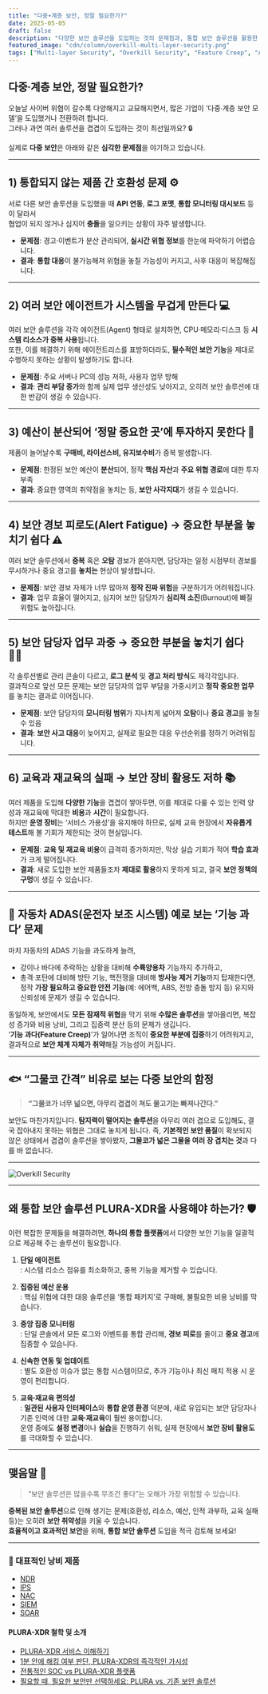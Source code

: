 ```yaml
---
title: "다중∙계층 보안, 정말 필요한가?"
date: 2025-05-05
draft: false
description: "다양한 보안 솔루션을 도입하는 것의 문제점과, 통합 보안 솔루션을 활용한 효율적인 대안 제시"
featured_image: "cdn/column/overkill-multi-layer-security.png"
tags: ["Multi-layer Security", "Overkill Security", "Feature Creep", "Alert Fatigue", "Burnout", "심리적 소진", "기능 과다", "다중 보안", "계층 보안"]
---
```


## 다중∙계층 보안, 정말 필요한가?

오늘날 사이버 위협이 갈수록 다양해지고 교묘해지면서, 많은 기업이 ‘다중∙계층 보안 모델’을 도입했거나 전환하려 합니다.  
그러나 과연 여러 솔루션을 겹겹이 도입하는 것이 최선일까요? 🔒

실제로 **다중 보안**은 아래와 같은 **심각한 문제점**을 야기하고 있습니다.

<!--more-->

---

## 1) 통합되지 않는 제품 간 호환성 문제 ⚙️

서로 다른 보안 솔루션을 도입했을 때 **API 연동**, **로그 포맷**, **통합 모니터링 대시보드** 등이 달라서  
협업이 되지 않거나 심지어 **충돌**을 일으키는 상황이 자주 발생합니다.

- **문제점**: 경고·이벤트가 분산 관리되어, **실시간 위협 정보**를 한눈에 파악하기 어렵습니다.  
- **결과**: **통합 대응**이 불가능해져 위협을 놓칠 가능성이 커지고, 사후 대응이 복잡해집니다.

---

## 2) 여러 보안 에이전트가 시스템을 무겁게 만든다 💻

여러 보안 솔루션을 각각 에이전트(Agent) 형태로 설치하면, CPU·메모리·디스크 등 **시스템 리소스가 중복 사용**됩니다.  
또한, 이를 해결하기 위해 에이전트리스를 표방하더라도, **필수적인 보안 기능**을 제대로 수행하지 못하는 상황이 발생하기도 합니다.

- **문제점**: 주요 서버나 PC의 성능 저하, 사용자 업무 방해  
- **결과**: **관리 부담 증가**와 함께 실제 업무 생산성도 낮아지고, 오히려 보안 솔루션에 대한 반감이 생길 수 있습니다.

---

## 3) 예산이 분산되어 ‘정말 중요한 곳’에 투자하지 못한다 💸

제품이 늘어날수록 **구매비, 라이선스비, 유지보수비**가 중복 발생합니다.

- **문제점**: 한정된 보안 예산이 **분산**되어, 정작 **핵심 자산**과 **주요 위협 경로**에 대한 투자 부족  
- **결과**: 중요한 영역의 취약점을 놓치는 등, **보안 사각지대**가 생길 수 있습니다.

---

## 4) 보안 경보 피로도(Alert Fatigue) → 중요한 부분을 놓치기 쉽다 ⚠️

여러 보안 솔루션에서 **중복** 혹은 **오탐** 경보가 쏟아지면, 담당자는 일정 시점부터 경보를 무시하거나 중요 경고를 **놓치는** 현상이 발생합니다.

- **문제점**: 보안 경보 자체가 너무 많아져 **정작 진짜 위험**을 구분하기가 어려워집니다.  
- **결과**: 업무 효율이 떨어지고, 심지어 보안 담당자가 **심리적 소진**(Burnout)에 빠질 위험도 높아집니다.

---

## 5) 보안 담당자 업무 과중 → 중요한 부분을 놓치기 쉽다 🧑‍💻

각 솔루션별로 관리 콘솔이 다르고, **로그 분석** 및 **경고 처리 방식**도 제각각입니다.  
결과적으로 앞선 모든 문제는 보안 담당자의 업무 부담을 가중시키고 **정작 중요한 업무**를 놓치는 결과로 이어집니다.

- **문제점**: 보안 담당자의 **모니터링 범위**가 지나치게 넓어져 **오탐**이나 **중요 경고**를 놓칠 수 있음  
- **결과**: **보안 사고 대응**이 늦어지고, 실제로 필요한 대응 우선순위를 정하기 어려워집니다.

---

## 6) 교육과 재교육의 실패 → 보안 장비 활용도 저하 📚

여러 제품을 도입해 **다양한 기능**을 겹겹이 쌓아두면, 이를 제대로 다룰 수 있는 인력 양성과 재교육에 막대한 **비용**과 **시간**이 필요합니다.  
하지만 **운영 장비**는 ‘서비스 가용성’을 유지해야 하므로, 실제 교육 현장에서 **자유롭게 테스트**해 볼 기회가 제한되는 것이 현실입니다.

- **문제점**: **교육 및 재교육 비용**이 급격히 증가하지만, 막상 실습 기회가 적어 **학습 효과**가 크게 떨어집니다.  
- **결과**: 새로 도입한 보안 제품들조차 **제대로 활용**하지 못하게 되고, 결국 **보안 정책의 구멍**이 생길 수 있습니다.

---

## 🚗 자동차 ADAS(운전자 보조 시스템) 예로 보는 ‘기능 과다’ 문제 

마치 자동차의 ADAS 기능을 과도하게 늘려,

- 강이나 바다에 추락하는 상황을 대비해 **수륙양용차** 기능까지 추가하고,  
- 총격·포탄에 대비해 방탄 기능, 핵전쟁을 대비해 **방사능 제거 기능**까지 탑재한다면,  
정작 **가장 필요하고 중요한 안전 기능**(예: 에어백, ABS, 전방 충돌 방지 등) 유지와 신뢰성에 문제가 생길 수 있습니다.

동일하게, 보안에서도 **모든 잠재적 위협**을 막기 위해 **수많은 솔루션**을 쌓아올리면, 복잡성 증가와 비용 낭비, 그리고 집중력 분산 등의 문제가 생깁니다.  
‘**기능 과다(Feature Creep)**’가 일어나면 조직이 **중요한 부분에 집중**하기 어려워지고, 결과적으로 **보안 체계 자체가 취약**해질 가능성이 커집니다.

---

## 🐟 “그물코 간격” 비유로 보는 다중 보안의 함정

> **“그물코가 너무 넓으면, 아무리 겹겹이 쳐도 물고기는 빠져나간다.”**

보안도 마찬가지입니다. **탐지력이 떨어지는 솔루션**을
아무리 여러 겹으로 도입해도, 결국 잡아내지 못하는 위협은 그대로 놓치게 됩니다.
즉, **기본적인 보안 품질**이 확보되지 않은 상태에서 겹겹이 솔루션을 쌓아봤자,
**그물코가 넓은 그물을 여러 장 겹치는 것**과 다를 바 없습니다.

---

![Overkill Security](https://blog.plura.io/cdn/column/overkill-multi-layer-security.png)

---

## 왜 통합 보안 솔루션 **PLURA-XDR**을 사용해야 하는가? 🛡️

이런 복잡한 문제들을 해결하려면, **하나의 통합 플랫폼**에서 다양한 보안 기능을 일괄적으로 제공해 주는 솔루션이 필요합니다.

1. **단일 에이전트**  
   : 시스템 리소스 점유를 최소화하고, 중복 기능을 제거할 수 있습니다.

2. **집중된 예산 운용**  
   : 핵심 위협에 대한 대응 솔루션을 ‘통합 패키지’로 구매해, 불필요한 비용 낭비를 막습니다.

3. **중앙 집중 모니터링**  
   : 단일 콘솔에서 모든 로그와 이벤트를 통합 관리해, **경보 피로**를 줄이고 **중요 경고**에 집중할 수 있습니다.

4. **신속한 연동 및 업데이트**  
   : 별도 호환성 이슈가 없는 통합 시스템이므로, 추가 기능이나 최신 패치 적용 시 운영이 편리합니다.

5. **교육∙재교육 편의성**  
   : **일관된 사용자 인터페이스**와 **통합 운영 환경** 덕분에, 새로 유입되는 보안 담당자나 기존 인력에 대한 **교육∙재교육**이 훨씬 용이합니다.  
   운영 중에도 **설정 변경**이나 **실습**을 진행하기 쉬워, 실제 현장에서 **보안 장비 활용도**를 극대화할 수 있습니다.

---

## 맺음말 🌟

> “보안 솔루션은 많을수록 무조건 좋다”는 오해가 가장 위험할 수 있습니다.

**중복된 보안 솔루션**으로 인해 생기는 문제(호환성, 리소스, 예산, 인적 과부하, 교육 실패 등)는 오히려 **보안 취약성**을 키울 수 있습니다.  
**효율적이고 효과적인 보안**을 위해, **통합 보안 솔루션** 도입을 적극 검토해 보세요!

---

### 📖 대표적인 낭비 제품
- [NDR](https://blog.plura.io/ko/column/ips_ndr_needed/)
- [IPS](https://blog.plura.io/ko/column/ips_understanding/)
- [NAC](https://blog.plura.io/ko/tech/nac_evaluation/)
- [SIEM](https://blog.plura.io/ko/column/why_siem_always_fails/)
- [SOAR](https://blog.plura.io/ko/column/why_soar_always_fails/)

#### PLURA-XDR 철학 및 소개

- [PLURA-XDR 서비스 이해하기](https://w.plura.io/philosophy/ko/)
- [1분 안에 해킹 여부 판단, PLURA-XDR의 즉각적인 가시성](https://blog.plura.io/ko/respond/1-minute-detection/)
- [전통적인 SOC vs PLURA-XDR 플랫폼](https://blog.plura.io/ko/column/traditional_soc_vs_plura_xdr/)
- [필요할 때, 필요한 보안만 선택하세요: PLURA vs. 기존 보안 솔루션](https://blog.plura.io/ko/column/plura_vs_traditional_security/)
